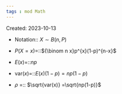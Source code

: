 ```yaml
---
tags : mod Math
---
```

Created: 2023-10-13

- Notation:: $X\sim B(n,P)$
<!--SR:!2023-11-18,3,243-->
- $P(X=x)$=::${\binom n x}p^{x}(1-p)^{n-x}$
<!--SR:!2023-11-17,1,168-->
- $E(x)$=::$np$
<!--SR:!2023-11-18,2,210-->
- $\text{var}(x)$=::$E(x)(1-p)=np(1-p)$
<!--SR:!2023-11-17,1,223-->
- $\rho$ =:: $\sqrt{var(x)} =\sqrt{np(1-p)}$
<!--SR:!2023-11-21,6,243-->
